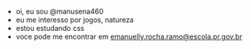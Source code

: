 -  oi, eu sou @manusena460
-  eu me interesso por jogos, natureza
-  estou estudando css
-  voce pode me encontrar em emanuelly.rocha.ramo@escola.pr.gov.br

<!---
manusena460/manusena460 is a ✨ special ✨ repository because its `README.md` (this file) appears on your GitHub profile.
You can click the Preview link to take a look at your changes.
--->
